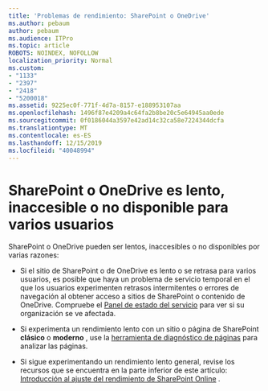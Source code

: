 ```yaml
---
title: 'Problemas de rendimiento: SharePoint o OneDrive'
ms.author: pebaum
author: pebaum
ms.audience: ITPro
ms.topic: article
ROBOTS: NOINDEX, NOFOLLOW
localization_priority: Normal
ms.custom:
- "1133"
- "2397"
- "2418"
- "5200018"
ms.assetid: 9225ec0f-771f-4d7a-8157-e188953107aa
ms.openlocfilehash: 1496f87e4209a4c64fa2b8be20c5e64945aa0ede
ms.sourcegitcommit: 0f0186044a3597e42ad14c32ca58e7224344dcfa
ms.translationtype: MT
ms.contentlocale: es-ES
ms.lasthandoff: 12/15/2019
ms.locfileid: "40048994"
---
```

# <a name="sharepoint-or-onedrive-slow-inaccessible-or-unavailable-for-multiple-users"></a>SharePoint o OneDrive es lento, inaccesible o no disponible para varios usuarios

SharePoint o OneDrive pueden ser lentos, inaccesibles o no disponibles por varias razones:
  
- Si el sitio de SharePoint o de OneDrive es lento o se retrasa para varios usuarios, es posible que haya un problema de servicio temporal en el que los usuarios experimenten retrasos intermitentes o errores de navegación al obtener acceso a sitios de SharePoint o contenido de OneDrive. Compruebe el [Panel de estado del servicio](https://admin.microsoft.com/AdminPortal/Home#/servicehealth) para ver si su organización se ve afectada.
  
- Si experimenta un rendimiento lento con un sitio o página de SharePoint **clásico** o **moderno** , use la [herramienta de diagnóstico de páginas](https://aka.ms/perftool) para analizar las páginas.
  
- Si sigue experimentando un rendimiento lento general, revise los recursos que se encuentra en la parte inferior de este artículo: [Introducción al ajuste del rendimiento de SharePoint Online](https://go.microsoft.com/fwlink/?linkid=2024334) .
  